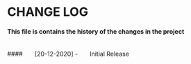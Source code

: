 # CHANGE LOG
#### This file is contains the history of the changes in the project
<br>
#### &nbsp; &nbsp; &nbsp; [20-12-2020]
-  &nbsp; &nbsp; &nbsp; Initial Release
